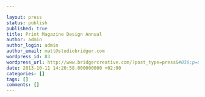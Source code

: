 ```yaml
---

layout: press
status: publish
published: true
title: Print Magazine Design Annual
author: admin
author_login: admin
author_email: matt@studiobridger.com
wordpress_id: 83
wordpress_url: http://www.bridgercreative.com/?post_type=press&#038;p=83
date: 2013-10-11 14:20:58.000000000 +02:00
categories: []
tags: []
comments: []
---
```

